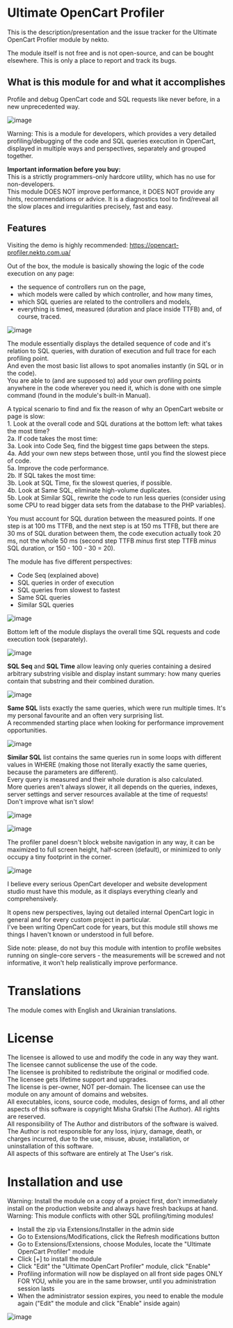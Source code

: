 # Ultimate OpenCart Profiler

<!---
[Українською](README_uk.md)
-->

This is the description/presentation and the issue tracker for the Ultimate OpenCart Profiler module by nekto.

The module itself is not free and is not open-source, and can be bought elsewhere. This is only a place to report and track its bugs.

## What is this module for and what it accomplishes

Profile and debug OpenCart code and SQL requests like never before, in a new unprecedented way.

![image](https://opencart-profiler.nekto.com.ua/image/public/profiler-screen-1.png)

Warning: This is a module for developers, which provides a very detailed profiling/debugging of the code and SQL queries execution in OpenCart, displayed in multiple ways and perspectives, separately and grouped together.

**Important information before you buy:**\
This is a strictly programmers-only hardcore utility, which has no use for non-developers.\
This module DOES NOT improve performance, it DOES NOT provide any hints, recommendations or advice. It is a diagnostics tool to find/reveal all the slow places and irregularities precisely, fast and easy.

## Features

Visiting the demo is highly recommended: https://opencart-profiler.nekto.com.ua/

Out of the box, the module is basically showing the logic of the code execution on any page:
- the sequence of controllers run on the page,
- which models were called by which controller, and how many times,
- which SQL queries are related to the controllers and models,
- everything is timed, measured (duration and place inside TTFB) and, of course, traced.

![image](https://opencart-profiler.nekto.com.ua/image/public/code-seq-steps-example.png)

The module essentially displays the detailed sequence of code and it's relation to SQL queries, with duration of execution and full trace for each profiling point.\
And even the most basic list allows to spot anomalies instantly (in SQL or in the code).\
You are able to (and are supposed to) add your own profiling points anywhere in the code wherever you need it, which is done with one simple command (found in the module's built-in Manual).

A typical scenario to find and fix the reason of why an OpenCart website or page is slow:\
1\. Look at the overall code and SQL durations at the bottom left: what takes the most time?\
2a. If code takes the most time:\
3a. Look into Code Seq, find the biggest time gaps between the steps.\
4a. Add your own new steps between those, until you find the slowest piece of code.\
5a. Improve the code performance.\
2b. If SQL takes the most time:\
3b. Look at SQL Time, fix the slowest queries, if possible.\
4b. Look at Same SQL, eliminate high-volume duplicates.\
5b. Look at Similar SQL, rewrite the code to run less queries (consider using some CPU to read bigger data sets from the database to the PHP variables).

You must account for SQL duration between the measured points. If one step is at 100 ms TTFB, and the next step is at 150 ms TTFB, but there are 30 ms of SQL duration between them, the code execution actually took 20 ms, not the whole 50 ms (second step TTFB _minus_ first step TTFB _minus_ SQL duration, or 150 - 100 - 30 = 20).

The module has five different perspectives:
- Code Seq (explained above)
- SQL queries in order of execution
- SQL queries from slowest to fastest
- Same SQL queries
- Similar SQL queries

![image](https://opencart-profiler.nekto.com.ua/image/public/the-modes.png?2)

Bottom left of the module displays the overall time SQL requests and code execution took (separately).

![image](https://opencart-profiler.nekto.com.ua/image/public/code-sql-numbers-and-durations.png)

**SQL Seq** and **SQL Time** allow leaving only queries containing a desired arbitrary substring visible and display instant summary: how many queries contain that substring and their combined duration.

![image](https://opencart-profiler.nekto.com.ua/image/public/sql-filtering-example.png)

**Same SQL** lists exactly the same queries, which were run multiple times. It's my personal favourite and an often very surprising list.\
A recommended starting place when looking for performance improvement opportunities.

![image](https://opencart-profiler.nekto.com.ua/image/public/same-sql-examples.png)

**Similar SQL** list contains the same queries run in some loops with different values in WHERE (making those not literally exactly the same queries, because the parameters are different).\
Every query is measured and their whole duration is also calculated.\
More queries aren't always slower, it all depends on the queries, indexes, server settings and server resources available at the time of requests!\
Don't improve what isn't slow!

![image](https://opencart-profiler.nekto.com.ua/image/public/similar-sql-example-many-but-fast.png)

![image](https://opencart-profiler.nekto.com.ua/image/public/similar-sql-example-few-but-slow.png)

The profiler panel doesn't block website navigation in any way, it can be maximized to full screen height, half-screen (default), or minimized to only occupy a tiny footprint in the corner.

![image](https://opencart-profiler.nekto.com.ua/image/public/size-arrows-smallest-size.png)

I believe every serious OpenCart developer and website development studio must have this module, as it displays everything clearly and comprehensively.

It opens new perspectives, laying out detailed internal OpenCart logic in general and for every custom project in particular.\
I've been writing OpenCart code for years, but this module still shows me things I haven't known or understood in full before.

Side note: please, do not buy this module with intention to profile websites running on single-core servers - the measurements will be screwed and not informative, it won't help realistically improve performance.

# Translations

The module comes with English and Ukrainian translations.

# License

The licensee is allowed to use and modify the code in any way they want.\
The licensee cannot sublicense the use of the code.\
The licensee is prohibited to redistribute the original or modified code.\
The licensee gets lifetime support and upgrades.\
The license is per-owner, NOT per-domain. The licensee can use the module on any amount of domains and websites.\
All executables, icons, source code, modules, design of forms, and all other aspects of this software is copyright Misha Grafski (The Author). All rights are reserved.\
All responsibility of The Author and distributors of the software is waived. The Author is not responsible for any loss, injury, damage, death, or charges incurred, due to the use, misuse, abuse, installation, or uninstallation of this software.\
All aspects of this software are entirely at The User's risk.

# Installation and use

Warning: Install the module on a copy of a project first, don't immediately install on the production website and always have fresh backups at hand.\
Warning: This module conflicts with other SQL profiling/timing modules!

- Install the zip via Extensions/Installer in the admin side
- Go to Extensions/Modifications, click the Refresh modifications button
- Go to Extensions/Extensions, choose Modules, locate the "Ultimate OpenCart Profiler" module
- Click [+] to install the module
- Click "Edit" the "Ultimate OpenCart Profiler" module, click "Enable"
- Profiling information will now be displayed on all front side pages ONLY FOR YOU, while you are in the same browser, until you administration session lasts
- When the administrator session expires, you need to enable the module again ("Edit" the module and click "Enable" inside again)

![image](https://opencart-profiler.nekto.com.ua/image/public/module-looks.png)
